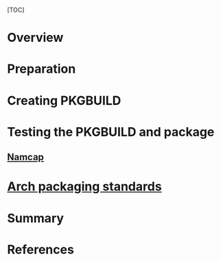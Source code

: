 [TOC]

# Overview

# Preparation

# Creating PKGBUILD

# Testing the PKGBUILD and package

## [Namcap][namcap]

# [Arch packaging standards][pkg-standards]

# Summary

# References

[awiki]: https://wiki.archlinux.org/index.php/Creating_packages
[pkg-standards]: https://wiki.archlinux.org/index.php/Arch_packaging_standards
[namcap]: https://wiki.archlinux.org/index.php/Namcap

